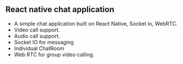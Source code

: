 ## React native chat application

- A simple chat application built on React Native, Socket io, WebRTC.
- Video call support.
- Audio call support.
- Socket IO for messaging
- Individual ChatRoom
- Web RTC for group video calling.
